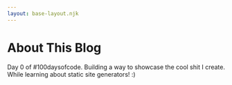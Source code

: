 ```yaml
---
layout: base-layout.njk
---
```


# About This Blog

Day 0 of #100daysofcode. Building a way to showcase the cool shit I create. While learning about static site generators! :) 
